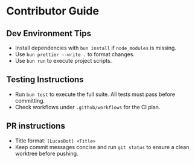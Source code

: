 # Contributor Guide

## Dev Environment Tips

- Install dependencies with `bun install` if `node_modules` is missing.
- Use `bun prettier --write .` to format changes.
- Use `bun run` to execute project scripts.

## Testing Instructions

- Run `bun test` to execute the full suite. All tests must pass before committing.
- Check workflows under `.github/workflows` for the CI plan.

## PR instructions

- Title format: `[LucasBot] <Title>`
- Keep commit messages concise and run `git status` to ensure a clean worktree before pushing.
